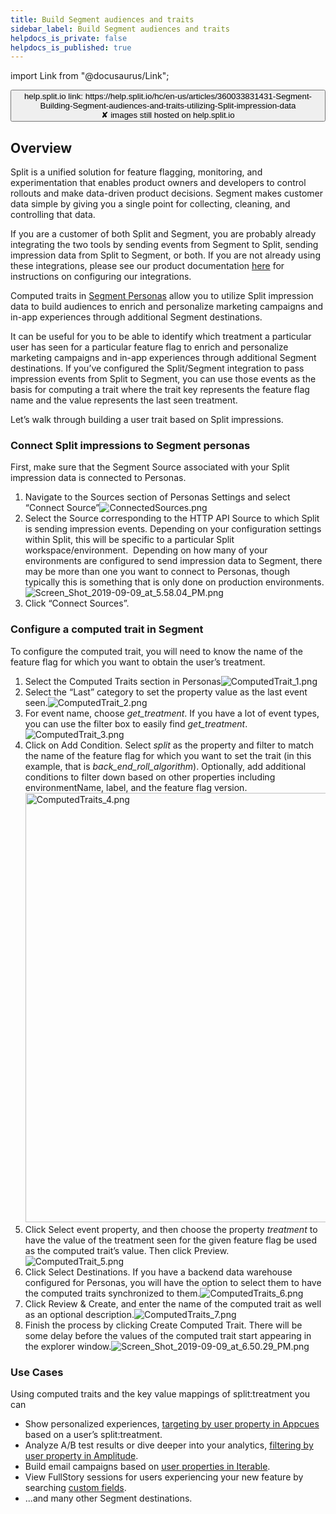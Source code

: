 ```yaml
---
title: Build Segment audiences and traits
sidebar_label: Build Segment audiences and traits
helpdocs_is_private: false
helpdocs_is_published: true
---
```


import Link from "@docusaurus/Link";

<p>
  <button style={{borderRadius:'8px', border:'1px', fontFamily:'Courier New', fontWeight:'800', textAlign:'left'}}> help.split.io link: https://help.split.io/hc/en-us/articles/360033831431-Segment-Building-Segment-audiences-and-traits-utilizing-Split-impression-data <br /> ✘ images still hosted on help.split.io </button>
</p>

<h2 id="h_01JFM11F1JCAWWB8V2GH1D9G16">
  <strong>Overview</strong>
</h2>
<p>
  Split is a unified solution for feature flagging, monitoring, and experimentation that enables product owners and developers to control rollouts and make data-driven product decisions. Segment makes customer data simple by giving you a single point for collecting, cleaning, and controlling that data.
</p>
<p>
  If you are a customer of both Split and Segment, you are probably already integrating the two tools by sending events from Segment to Split, sending impression data from Split to Segment, or both. If you are not already using these integrations, please see our product documentation <a href="https://help.split.io/hc/en-us/articles/360020742532-Segment">here</a> for instructions on configuring our integrations.&nbsp;
</p>
<p>
  Computed traits in&nbsp;<a href="https://segment.com/product/personas/">Segment Personas</a>&nbsp;allow
  you to&nbsp;utilize Split impression data to build audiences to enrich and personalize marketing campaigns and in-app experiences through additional Segment destinations.
</p>
<p>
  It can be useful for you to be able to identify which treatment a particular user has seen for a particular feature flag to enrich and personalize marketing campaigns and in-app experiences through additional Segment destinations. If you’ve configured the Split/Segment integration to pass impression events from Split to Segment, you can use those events as the basis for computing a trait where the trait key represents the feature flag name and the value represents the last seen treatment.
</p>
<p>
  Let’s walk through building a user trait based on Split impressions.
</p>
<h3 id="h_01JFM11F1JDMP4Z7PSDP1YA4Z4">
  <strong>Connect Split impressions to Segment personas</strong>
</h3>
<p>
  First, make sure that the Segment Source associated with your Split impression data is connected to Personas.
</p>
<ol>
  <li>
    Navigate to the Sources section of Personas Settings and select “Connect Source”<img src="https://help.split.io/hc/article_attachments/360038736011/ConnectedSources.png" alt="ConnectedSources.png" />
  </li>
  <li>
    Select the Source corresponding to the HTTP API Source to which Split is sending impression events.&nbsp;Depending on your configuration settings within Split, this will be specific to a particular Split workspace/environment.&nbsp; Depending on how many of your environments are configured to send impression data to Segment, there may be more than one you want to connect to Personas, though typically this is something that is only done on production environments.<img src="https://help.split.io/hc/article_attachments/360038736551/Screen_Shot_2019-09-09_at_5.58.04_PM.png" alt="Screen_Shot_2019-09-09_at_5.58.04_PM.png" />
  </li>
  <li>
    Click “Connect Sources”.
  </li>
</ol>
<h3 id="h_01JFM11F1J0J91E10JB68Z1H7V">
  <strong>Configure a computed trait in Segment</strong>
</h3>
<p>
  To configure the computed trait, you will need to know the name of the feature flag for which you want to obtain the user’s treatment.
</p>
<ol>
  <li>
    Select the Computed Traits section in Personas<img src="https://help.split.io/hc/article_attachments/360038755792/ComputedTrait_1.png" alt="ComputedTrait_1.png" />
  </li>
  <li>
    Select the “Last” category to set the property value as the last event seen.<img src="https://help.split.io/hc/article_attachments/360038755892/ComputedTrait_2.png" alt="ComputedTrait_2.png" />
  </li>
  <li>
    For event name, choose <em>get_treatment</em>. If you have a lot of event types, you can use the filter box to easily find <em>get_treatment</em>.<img src="https://help.split.io/hc/article_attachments/360038736031/ComputedTrait_3.png" alt="ComputedTrait_3.png" />
  </li>
  <li>
    Click on Add Condition. Select <em>split</em> as the property and filter to match the name of the feature flag for which you want to set the trait (in this example, that is <em>back_end_roll_algorithm</em>). Optionally, add additional conditions to filter down based on other properties including environmentName, label, and the feature flag version.<img src="https://help.split.io/hc/article_attachments/360038736051/ComputedTraits_4.png" alt="ComputedTraits_4.png" width="687" /> 
  </li>
  <li>
    Click Select event property, and then choose the property <em>treatment</em> to have the value of the treatment seen for the given feature flag be used as the computed trait’s value. Then click Preview.<img src="https://help.split.io/hc/article_attachments/360038755932/ComputedTrait_5.png" alt="ComputedTrait_5.png" />
  </li>
  <li>
    Click Select Destinations. If you have a backend data warehouse configured for Personas, you will have the option to select them to have the computed traits synchronized to them.<img src="https://help.split.io/hc/article_attachments/360038755912/ComputedTraits_6.png" alt="ComputedTraits_6.png" />
  </li>
  <li>
    Click Review &amp; Create, and enter the name of the computed trait as well as an optional description.<img src="https://help.split.io/hc/article_attachments/360038755952/ComputedTraits_7.png" alt="ComputedTraits_7.png" />
  </li>
  <li>
    Finish the process by clicking Create Computed Trait. There will be some delay before the values of the computed trait start appearing in the explorer window.<img src="https://help.split.io/hc/article_attachments/360038756612/Screen_Shot_2019-09-09_at_6.50.29_PM.png" alt="Screen_Shot_2019-09-09_at_6.50.29_PM.png" />
  </li>
</ol>
<h3 id="h_01JFM11F1JKZ5MRQ9QXB7JTQE4">
  <strong>Use Cases</strong>
</h3>
<p>
  Using computed traits and the key value mappings of split:treatment you can
</p>
<ul>
  <li>
    Show personalized experiences,&nbsp;<a href="https://docs.appcues.com/article/67-target-property">targeting by user property in Appcues</a> based on a user’s split:treatment.
  </li>
  <li>
    Analyze A/B test results or dive deeper into your analytics,&nbsp;<a href="https://help.amplitude.com/hc/en-us/articles/115001580108#how-many-user-properties-should-i-send">filtering by user property in Amplitude</a>.&nbsp;
  </li>
  <li>
    Build email campaigns based on <a href="https://support.iterable.com/hc/en-us/articles/204780539-Segmentation-overview">user properties in Iterable</a>.
  </li>
  <li>
    View FullStory sessions for users experiencing your new feature by searching <a href="https://help.fullstory.com/hc/en-us/articles/360020828613-How-to-Search-Custom-User-Data">custom fields</a>.
  </li>
  <li>
    ...and many other Segment destinations.
  </li>
</ul>